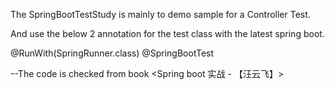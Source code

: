 The SpringBootTestStudy is mainly to demo sample for a Controller Test.

And use the below 2 annotation for the test class with the latest spring boot.

@RunWith(SpringRunner.class)
@SpringBootTest


--The code is checked from book <Spring boot 实战 - 【汪云飞】>
